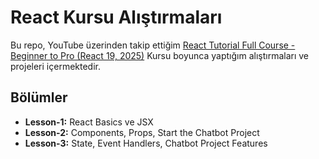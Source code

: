 # React Kursu Alıştırmaları

Bu repo, YouTube üzerinden takip ettiğim [React Tutorial Full Course - Beginner to Pro (React 19, 2025)](https://youtu.be/TtPXvEcE11E) Kursu boyunca yaptığım alıştırmaları ve projeleri içermektedir.

## Bölümler

- **Lesson-1:** React Basics ve JSX
- **Lesson-2:** Components, Props, Start the Chatbot Project
- **Lesson-3:** State, Event Handlers, Chatbot Project Features
